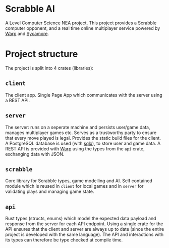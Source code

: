# Scrabble AI

A Level Computer Science NEA project. This project
provides a Scrabble computer opponent, and a
real time online multiplayer service powered by 
[Warp](https://crates.io/crates/warp) and 
[Sycamore](https://crates.io/crates/sycamore).

# Project structure

The project is split into 4 crates (libraries):

## `client`
The client app. Single Page App which communicates with
the server using a REST API.

## `server`
The server: runs on a seperate machine and persists user/game
data, manages multiplayer games etc. Serves as a trustworthy
party to ensure that every move played is legal. Provides the
static build files for the client. A PostgreSQL database is used
(with [sqlx](https://crates.io/crates/sqlx)),
to store user and game data. A REST API is provided with
[Warp](https://crates.io/crates/warp) using the types from the `api`
crate, exchanging data with JSON.

## `scrabble`
Core library for Scrabble types, game modelling and AI. Self
contained module which is reused in `client` for local games
and in `server` for validating plays and managing game state.

## `api`
Rust types (structs, enums) which model the expected data
payload and response from the server for each API endpoint.
Using a single crate for the API ensures that the client and
server are always up to date (since the entire project is
developed with the same language). The API and interactions
with its types can therefore be type checked at compile time.
